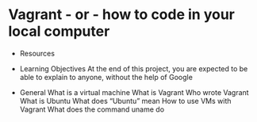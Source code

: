 # Vagrant - or - how to code in your local computer

* Resources

* Learning Objectives
At the end of this project, you are expected to be able to explain to anyone, without the help of Google
* General
What is a virtual machine
What is Vagrant
Who wrote Vagrant
What is Ubuntu
What does “Ubuntu” mean
How to use VMs with Vagrant
What does the command uname do
